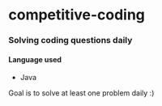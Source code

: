 # competitive-coding
### Solving coding questions daily
#### Language used
- Java

Goal is to solve at least one problem daily :)
